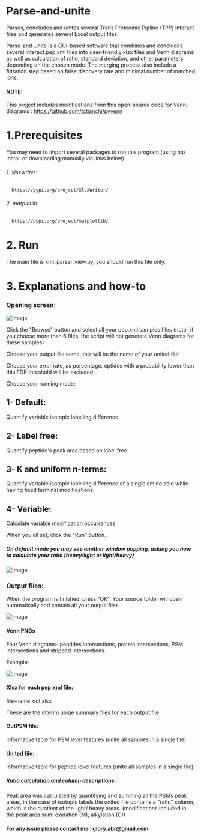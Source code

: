 # Parse-and-unite
Parses, concludes and unites several Trans Proteomic Pipline (TPP) interact files and generates several Excel output files.

Parse-and-unite is a GUI-based software that combines and concludes several interact.pep.xml files into user-friendly xlsx files and Venn diagrams as well as calculation of ratio, standard deviation, and other parameters depending on the chosen mode. The merging process also include a filtration step based on false discovery rate and minimal number of matched ions.

#### NOTE:
This project includes modifications from this open-source code for Venn-diagrams : https://github.com/tctianchi/pyvenn


# 1.Prerequisites
You may need to import several packages to run this program (using pip install or downloading manually via links below)

   ###### 1. xlsxwriter:
      https://pypi.org/project/XlsxWriter/

   ###### 2. matplotlib:
      https://pypi.org/project/matplotlib/
      
      
# 2. Run
   The main file is xml_parser_view.py, you should run this file only.


# 3. Explanations and how-to
    

### Opening screen:
![image](https://user-images.githubusercontent.com/18205398/209855307-63dc16c4-7e8e-44de-a06b-753c6ae6b257.png)

Click the "Browse" button and select all your pep.xml samples files (note- if you choose more than 6 files, the script will not generate Venn diagrams for these samples)

Choose your output file name, this will be the name of your united file

Choose your error rate, as percentage. eptides with a probability lower than this FDR threshold will be excluded

Choose your running mode: 
## 1- Default: 

Quantify variable isotopic labelling difference.


## 2- Label free:

Quantify peptide's peak area based on label free.

## 3- K and uniform n-terms: 

Quantify variable isotopic labelling difference of a single amino acid while having fixed terminal modifications.

## 4- Variable:

Calculate variable modification occurrances.



When you all set, click the "Run" button.

##### On default mode you may see another window popping, asking you how to calculate your ratio (heavy/light or light/heavy)


![image](https://user-images.githubusercontent.com/18205398/209857437-dc7d157c-1833-432f-bac4-80b3a973c7ba.png)


### Output files:
When the program is finished, press "OK". Your source folder will open automatically and contain all your output files.


![image](https://user-images.githubusercontent.com/18205398/209857982-9b26c1fe-e862-4436-805f-5cfed2926202.png)



#### Venn PNGs
Four Venn diagrams- peptides intersections, protein intersections, PSM intersections and stripped intersections.

Example:


![image](https://user-images.githubusercontent.com/18205398/209858248-95246b08-7546-47c0-b800-240b235738ad.png)


#### Xlsx for each pep.xml file:
file-name_out.xlsx

These are the interim uniqe summary files for each output file.

   
 
#### OutPSM file:
   Informative table for PSM level features (unite all samples in a single file).
   
   
 #### United file:
   Informative table for peptide level features (unite all samples in a single file).
   
   
   
 ##### Ratio calculation and column descriptions:
   Peak area was calculated by quantifying and summing all the PSMs peak areas, in the case of isotopic labels
   the united file contains a "ratio" column, which is the  quotient of the light/ heavy areas.
   (modifications included in the peak area sum: oxidation (M), alkylation (C))
   



#### For any issue please contact me : glory.abr@gmail.com

